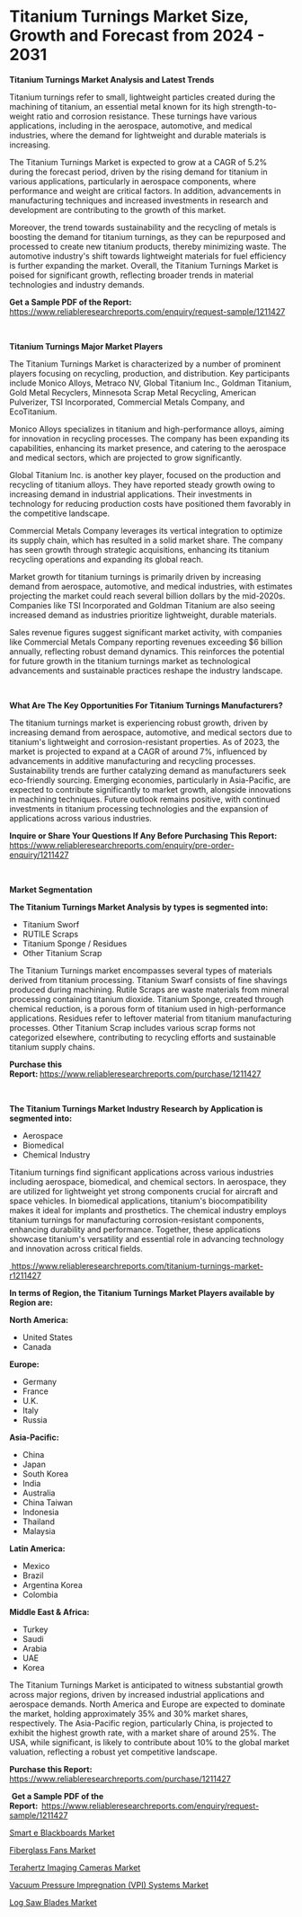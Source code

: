 <p><h1>Titanium Turnings Market Size, Growth and Forecast from 2024 - 2031</h1></p><p><strong>Titanium Turnings Market Analysis and Latest Trends</strong></p>
<p><p>Titanium turnings refer to small, lightweight particles created during the machining of titanium, an essential metal known for its high strength-to-weight ratio and corrosion resistance. These turnings have various applications, including in the aerospace, automotive, and medical industries, where the demand for lightweight and durable materials is increasing.</p><p>The Titanium Turnings Market is expected to grow at a CAGR of 5.2% during the forecast period, driven by the rising demand for titanium in various applications, particularly in aerospace components, where performance and weight are critical factors. In addition, advancements in manufacturing techniques and increased investments in research and development are contributing to the growth of this market. </p><p>Moreover, the trend towards sustainability and the recycling of metals is boosting the demand for titanium turnings, as they can be repurposed and processed to create new titanium products, thereby minimizing waste. The automotive industry's shift towards lightweight materials for fuel efficiency is further expanding the market. Overall, the Titanium Turnings Market is poised for significant growth, reflecting broader trends in material technologies and industry demands.</p></p>
<p><strong>Get a Sample PDF of the Report:&nbsp;</strong> <a href="https://www.reliableresearchreports.com/enquiry/request-sample/1211427?utm_campaign=31&utm_medium=2&utm_source=Github&utm_content=ia&utm_term=05102024&utm_id=titanium-turnings">https://www.reliableresearchreports.com/enquiry/request-sample/1211427</a></p>
<p>&nbsp;</p>
<p><strong>Titanium Turnings Major Market Players</strong></p>
<p><p>The Titanium Turnings Market is characterized by a number of prominent players focusing on recycling, production, and distribution. Key participants include Monico Alloys, Metraco NV, Global Titanium Inc., Goldman Titanium, Gold Metal Recyclers, Minnesota Scrap Metal Recycling, American Pulverizer, TSI Incorporated, Commercial Metals Company, and EcoTitanium.</p><p>Monico Alloys specializes in titanium and high-performance alloys, aiming for innovation in recycling processes. The company has been expanding its capabilities, enhancing its market presence, and catering to the aerospace and medical sectors, which are projected to grow significantly.</p><p>Global Titanium Inc. is another key player, focused on the production and recycling of titanium alloys. They have reported steady growth owing to increasing demand in industrial applications. Their investments in technology for reducing production costs have positioned them favorably in the competitive landscape.</p><p>Commercial Metals Company leverages its vertical integration to optimize its supply chain, which has resulted in a solid market share. The company has seen growth through strategic acquisitions, enhancing its titanium recycling operations and expanding its global reach.</p><p>Market growth for titanium turnings is primarily driven by increasing demand from aerospace, automotive, and medical industries, with estimates projecting the market could reach several billion dollars by the mid-2020s. Companies like TSI Incorporated and Goldman Titanium are also seeing increased demand as industries prioritize lightweight, durable materials.</p><p>Sales revenue figures suggest significant market activity, with companies like Commercial Metals Company reporting revenues exceeding $6 billion annually, reflecting robust demand dynamics. This reinforces the potential for future growth in the titanium turnings market as technological advancements and sustainable practices reshape the industry landscape.</p></p>
<p>&nbsp;</p>
<p><strong>What Are The Key Opportunities For Titanium Turnings Manufacturers?</strong></p>
<p><p>The titanium turnings market is experiencing robust growth, driven by increasing demand from aerospace, automotive, and medical sectors due to titanium's lightweight and corrosion-resistant properties. As of 2023, the market is projected to expand at a CAGR of around 7%, influenced by advancements in additive manufacturing and recycling processes. Sustainability trends are further catalyzing demand as manufacturers seek eco-friendly sourcing. Emerging economies, particularly in Asia-Pacific, are expected to contribute significantly to market growth, alongside innovations in machining techniques. Future outlook remains positive, with continued investments in titanium processing technologies and the expansion of applications across various industries.</p></p>
<p><strong>Inquire or Share Your Questions If Any Before Purchasing This Report:</strong> <a href="https://www.reliableresearchreports.com/enquiry/pre-order-enquiry/1211427?utm_campaign=31&utm_medium=2&utm_source=Github&utm_content=ia&utm_term=05102024&utm_id=titanium-turnings">https://www.reliableresearchreports.com/enquiry/pre-order-enquiry/1211427</a></p>
<p>&nbsp;</p>
<p><strong>Market Segmentation</strong></p>
<p><strong>The Titanium Turnings Market Analysis by types is segmented into:</strong></p>
<p><ul><li>Titanium Sworf</li><li>RUTILE Scraps</li><li>Titanium Sponge / Residues</li><li>Other Titanium Scrap</li></ul></p>
<p><p>The Titanium Turnings market encompasses several types of materials derived from titanium processing. Titanium Swarf consists of fine shavings produced during machining. Rutile Scraps are waste materials from mineral processing containing titanium dioxide. Titanium Sponge, created through chemical reduction, is a porous form of titanium used in high-performance applications. Residues refer to leftover material from titanium manufacturing processes. Other Titanium Scrap includes various scrap forms not categorized elsewhere, contributing to recycling efforts and sustainable titanium supply chains.</p></p>
<p><strong>Purchase this Report:&nbsp;</strong><a href="https://www.reliableresearchreports.com/purchase/1211427?utm_campaign=31&utm_medium=2&utm_source=Github&utm_content=ia&utm_term=05102024&utm_id=titanium-turnings">https://www.reliableresearchreports.com/purchase/1211427</a></p>
<p>&nbsp;</p>
<p><strong>The Titanium Turnings Market Industry Research by Application is segmented into:</strong></p>
<p><ul><li>Aerospace</li><li>Biomedical</li><li>Chemical Industry</li></ul></p>
<p><p>Titanium turnings find significant applications across various industries including aerospace, biomedical, and chemical sectors. In aerospace, they are utilized for lightweight yet strong components crucial for aircraft and space vehicles. In biomedical applications, titanium's biocompatibility makes it ideal for implants and prosthetics. The chemical industry employs titanium turnings for manufacturing corrosion-resistant components, enhancing durability and performance. Together, these applications showcase titanium's versatility and essential role in advancing technology and innovation across critical fields.</p></p>
<p><a href="https://www.reliableresearchreports.com/titanium-turnings-market-r1211427?utm_campaign=31&utm_medium=2&utm_source=Github&utm_content=ia&utm_term=05102024&utm_id=titanium-turnings">&nbsp;https://www.reliableresearchreports.com/titanium-turnings-market-r1211427</a></p>
<p><strong>In terms of Region, the Titanium Turnings Market Players available by Region are:</strong></p>
<p>
    <p> <strong> North America: </strong>
        <ul>
            <li>United States</li>
            <li>Canada</li>
        </ul>
        </p> 
    <p> <strong> Europe: </strong>
        <ul>
            <li>Germany</li>
            <li>France</li>
            <li>U.K.</li>
            <li>Italy</li>
            <li>Russia</li>
        </ul>
        </p> 
    <p> <strong> Asia-Pacific: </strong>
        <ul>
            <li>China</li>
            <li>Japan</li>
            <li>South Korea</li>
            <li>India</li>
            <li>Australia</li>
            <li>China Taiwan</li>
            <li>Indonesia</li>
            <li>Thailand</li>
            <li>Malaysia</li>
        </ul>
        </p> 
    <p> <strong> Latin America: </strong>
        <ul>
            <li>Mexico</li>
            <li>Brazil</li>
            <li>Argentina Korea</li>
            <li>Colombia</li>
        </ul>
        </p> 
    <p> <strong> Middle East & Africa: </strong>
        <ul>
            <li>Turkey</li>
            <li>Saudi</li>
            <li>Arabia</li>
            <li>UAE</li>
            <li>Korea</li>
        </ul>
    </p>
    </p>
<p><p>The Titanium Turnings Market is anticipated to witness substantial growth across major regions, driven by increased industrial applications and aerospace demands. North America and Europe are expected to dominate the market, holding approximately 35% and 30% market shares, respectively. The Asia-Pacific region, particularly China, is projected to exhibit the highest growth rate, with a market share of around 25%. The USA, while significant, is likely to contribute about 10% to the global market valuation, reflecting a robust yet competitive landscape.</p></p>
<p><strong>Purchase this Report: </strong><a href="https://www.reliableresearchreports.com/purchase/1211427?utm_campaign=31&utm_medium=2&utm_source=Github&utm_content=ia&utm_term=05102024&utm_id=titanium-turnings">https://www.reliableresearchreports.com/purchase/1211427</a></p>
<p>&nbsp;<strong>Get a Sample PDF of the Report:&nbsp;&nbsp;</strong><a href="https://www.reliableresearchreports.com/enquiry/request-sample/1211427?utm_campaign=31&utm_medium=2&utm_source=Github&utm_content=ia&utm_term=05102024&utm_id=titanium-turnings">https://www.reliableresearchreports.com/enquiry/request-sample/1211427</a></p>
<p><strong></strong></p>
<p><p><a href="https://issuu.com/reportprime-2/docs/smart-e-blackboards-market-size-203_b4ffa64fef174f?utm_campaign=31&utm_medium=2&utm_source=Github&utm_content=ia&utm_term=05102024&utm_id=titanium-turnings">Smart e Blackboards Market</a></p><p><a href="https://www.linkedin.com/pulse/global-fiberglass-fans-market-analysis-trends-forecasts-growth-9a3xc?utm_campaign=31&utm_medium=2&utm_source=Github&utm_content=ia&utm_term=05102024&utm_id=titanium-turnings">Fiberglass Fans Market</a></p><p><a href="https://github.com/MonroeBullock54/Market-Research-Report-List-1/blob/main/terahertz-imaging-cameras-market.md?utm_campaign=31&utm_medium=2&utm_source=Github&utm_content=ia&utm_term=05102024&utm_id=titanium-turnings">Terahertz Imaging Cameras Market</a></p><p><a href="https://github.com/juniordelafrance/Market-Research-Report-List-5/blob/main/vacuum-pressure-impregnation-vpi-systems-market.md?utm_campaign=31&utm_medium=2&utm_source=Github&utm_content=ia&utm_term=05102024&utm_id=titanium-turnings">Vacuum Pressure Impregnation (VPI) Systems Market</a></p><p><a href="https://www.linkedin.com/pulse/pioneering-growth-analyzing-global-log-saw-blades-market-lbphe?utm_campaign=31&utm_medium=2&utm_source=Github&utm_content=ia&utm_term=05102024&utm_id=titanium-turnings">Log Saw Blades Market</a></p></p>